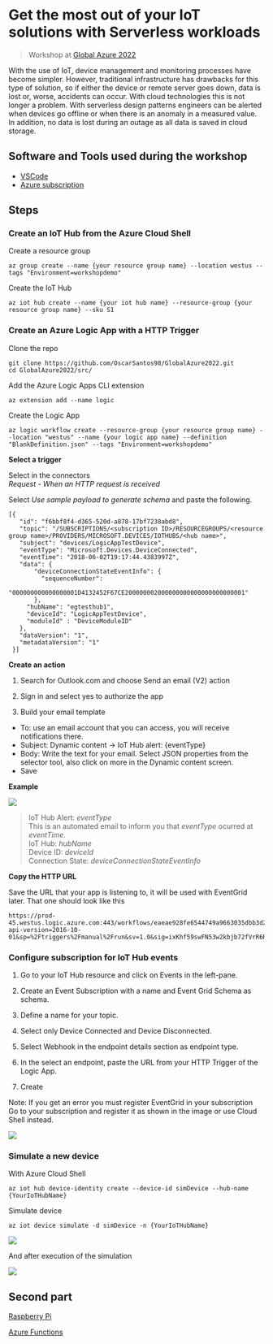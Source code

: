 # Get the most out of your IoT solutions with Serverless workloads

> Workshop at [Global Azure 2022](https://globalazure.net/sessions/338038)

With the use of IoT, device management and monitoring processes have become simpler. However, traditional infrastructure has drawbacks for this type of solution, so if either the device or remote server goes down, data is lost or, worse, accidents can occur. With cloud technologies this is not longer a problem. With serverless design patterns engineers can be alerted when devices go offline or when there is an anomaly in a measured value. In addition, no data is lost during an outage as all data is saved in cloud storage.

## Software and Tools used during the workshop

* [VSCode](https://code.visualstudio.com/)
* [Azure subscription](https://azure.microsoft.com/en-us/)

## Steps

### Create an IoT Hub from the Azure Cloud Shell

Create a resource group

```
az group create --name {your resource group name} --location westus --tags "Environment=workshopdemo"
```

Create the IoT Hub

```
az iot hub create --name {your iot hub name} --resource-group {your resource group name} --sku S1
```

### Create an Azure Logic App with a HTTP Trigger

Clone the repo  
```
git clone https://github.com/OscarSantos98/GlobalAzure2022.git
cd GlobalAzure2022/src/
```

Add the Azure Logic Apps CLI extension  
```
az extension add --name logic
```

Create the Logic App
```
az logic workflow create --resource-group {your resource group name} --location "westus" --name {your logic app name} --definition "BlankDefinition.json" --tags "Environment=workshopdemo"
```

**Select a trigger**

Select in the connectors  
*Request - When an HTTP request is received*

Select *Use sample payload to generate schema* and paste the following.
```
[{  
   "id": "f6bbf8f4-d365-520d-a878-17bf7238abd8",
   "topic": "/SUBSCRIPTIONS/<subscription ID>/RESOURCEGROUPS/<resource group name>/PROVIDERS/MICROSOFT.DEVICES/IOTHUBS/<hub name>",
   "subject": "devices/LogicAppTestDevice",
   "eventType": "Microsoft.Devices.DeviceConnected",
   "eventTime": "2018-06-02T19:17:44.4383997Z",
   "data": {
       "deviceConnectionStateEventInfo": {
         "sequenceNumber":
           "000000000000000001D4132452F67CE200000002000000000000000000000001"
       },
     "hubName": "egtesthub1",
     "deviceId": "LogicAppTestDevice",
     "moduleId" : "DeviceModuleID"
   }, 
   "dataVersion": "1",
   "metadataVersion": "1"
 }]
```

**Create an action**

1. Search for Outlook.com and choose Send an email (V2) action

2. Sign in and select yes to authorize the app

3. Build your email template

* To: use an email account that you can access, you will receive notifications there.
* Subject: Dynamic content -> IoT Hub alert: {eventType}
* Body: Write the text for your email. Select JSON properties from the selector tool, also click on more in the Dynamic content screen.
* Save

**Example**

![](img/email%20template.png)

> IoT Hub Alert: *eventType*  
This is an automated email to inform you that *eventType* ocurred at *eventTime*.  
IoT Hub: *hubName*  
Device ID: *deviceId*  
Connection State: *deviceConnectionStateEventInfo*  

**Copy the HTTP URL**

Save the URL that your app is listening to, it will be used with EventGrid later.
That one should look like this  

```
https://prod-45.westus.logic.azure.com:443/workflows/eaeae928fe6544749a9663035dbb3d24/triggers/manual/paths/invoke?api-version=2016-10-01&sp=%2Ftriggers%2Fmanual%2Frun&sv=1.0&sig=ixKhf59swFN53w2kbjb72fVrR6R7kMEhcu3jgfDuhg4
```

### Configure subscription for IoT Hub events

1. Go to your IoT Hub resource and click on Events in the left-pane.  

2. Create an Event Subscription with a name and Event Grid Schema as schema.

3. Define a name for your topic.

4. Select only Device Connected and Device Disconnected.

5. Select Webhook in the endpoint details section as endpoint type.

6. In the select an endpoint, paste the URL from your HTTP Trigger of the Logic App.

7. Create

Note: If you get an error you must register EventGrid in your subscription  
Go to your subscription and register it as shown in the image or use Cloud Shell instead.

![](img/register%20provider.png)

### Simulate a new device

With Azure Cloud Shell  
```
az iot hub device-identity create --device-id simDevice --hub-name {YourIoTHubName}
```

Simulate device  
```
az iot device simulate -d simDevice -n {YourIoTHubName}
```

![](img/connected.png)

And after execution of the simulation

![](img/disconnected.png)

## Second part

[Raspberry Pi](https://aka.ms/RaspPi)

[Azure Functions](https://docs.microsoft.com/en-us/learn/modules/create-serverless-logic-with-azure-functions/)